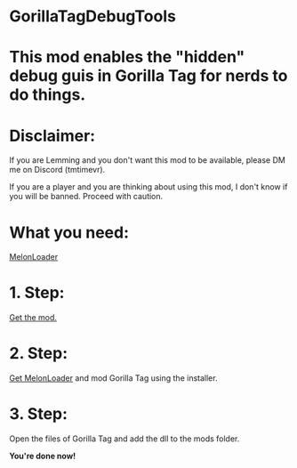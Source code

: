 # GorillaTagDebugTools

# This mod enables the "hidden" debug guis in Gorilla Tag for nerds to do things.

# Disclaimer:

If you are Lemming and you don't want this mod to be available, please DM me on Discord (tmtimevr).

If you are a player and you are thinking about using this mod, I don't know if you will be banned.
Proceed with caution.

# What you need:

[MelonLoader](https://github.com/LavaGang/MelonLoader/releases/tag/v0.7.0)

# 1. Step:

[Get the mod.](https://github.com/TMTimeVR/GorillaTagDebugTools/releases)

# 2. Step:

[Get MelonLoader](https://github.com/LavaGang/MelonLoader/releases/tag/v0.7.0) and mod Gorilla Tag using the installer.

# 3. Step:

Open the files of Gorilla Tag and add the dll to the mods folder.

**You're done now!**

